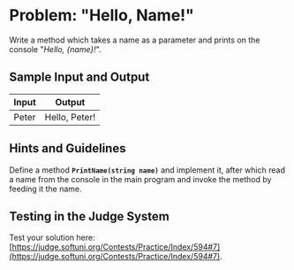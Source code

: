 # Problem: "Hello, Name!"

Write a method which takes a name as a parameter and prints on the console "_Hello, {name}!_".

## Sample Input and Output

| Input | Output        |
| ----- | ------------- |
| Peter | Hello, Peter! |

## Hints and Guidelines

Define a method **`PrintName(string name)`** and implement it, after which read a name from the console in the main program and invoke the method by feeding it the name.

## Testing in the Judge System

Test your solution here: [https://judge.softuni.org/Contests/Practice/Index/594#7](https://judge.softuni.org/Contests/Practice/Index/594#7).
